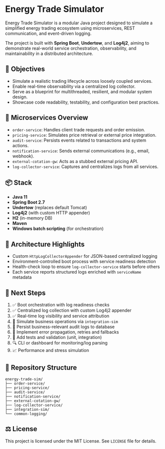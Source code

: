# Energy Trade Simulator

Energy Trade Simulator is a modular Java project designed to simulate a simplified energy trading ecosystem using microservices, REST communication, and event-driven logging.

The project is built with **Spring Boot**, **Undertow**, and **Log4j2**, aiming to demonstrate real-world service orchestration, observability, and maintainability in a distributed architecture.

## 🔧 Objectives

- Simulate a realistic trading lifecycle across loosely coupled services.
- Enable real-time observability via a centralized log collector.
- Serve as a blueprint for multithreaded, resilient, and modular system design.
- Showcase code readability, testability, and configuration best practices.

## 🧱 Microservices Overview

- `order-service`: Handles client trade requests and order emission.
- `pricing-service`: Simulates price retrieval or external price integration.
- `audit-service`: Persists events related to transactions and system actions.
- `notification-service`: Sends external communications (e.g., email, webhook).
- `external-cotation-gw`: Acts as a stubbed external pricing API.
- `log-collector-service`: Captures and centralizes logs from all services.

## 📦 Stack

- **Java 11**
- **Spring Boot 2.7**
- **Undertow** (replaces default Tomcat)
- **Log4j2** (with custom HTTP appender)
- **H2** (in-memory DB)
- **Maven**
- **Windows batch scripting** (for orchestration)

## 📡 Architecture Highlights

- Custom `HttpLogCollectorAppender` for JSON-based centralized logging
- Environment-controlled boot process with service readiness detection
- Health-check loop to ensure `log-collector-service` starts before others
- Each service reports structured logs enriched with `serviceName` metadata

## 🧪 Next Steps

1. ✅ Boot orchestration with log readiness checks
2. ✅ Centralized log collection with custom Log4j2 appender
3. ✅ Real-time log visibility and service attribution
4. 🧪 Simulate business operations via `integration-sim`
5. 🧪 Persist business-relevant audit logs to database
6. 🧪 Implement error propagation, retries and fallbacks
7. 🧪 Add tests and validation (unit, integration)
8. 🔍 CLI or dashboard for monitoring/log parsing
9. 📈 Performance and stress simulation

## 📁 Repository Structure
```text
energy-trade-sim/
├── order-service/
├── pricing-service/
├── audit-service/
├── notification-service/
├── external-cotation-gw/
├── log-collector-service/
├── integration-sim/
└── common-logging/
```

## ⚖ License

This project is licensed under the MIT License. See `LICENSE` file for details.


